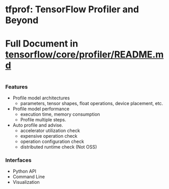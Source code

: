 # tfprof: TensorFlow Profiler and Beyond

<h1>Full Document in
<a href="https://github.com/uve/tensorflow/blob/master/tensorflow/core/profiler/README.md">tensorflow/core/profiler/README.md</a><h1>

### Features

*   Profile model architectures
    *   parameters, tensor shapes, float operations, device placement, etc.
*   Profile model performance
    *   execution time, memory consumption
    *   Profile multiple steps.
*   Auto profile and advise.
    *   accelerator utilization check
    *   expensive operation check
    *   operation configuration check
    *   distributed runtime check (Not OSS)

### Interfaces

*   Python API
*   Command Line
*   Visualization
